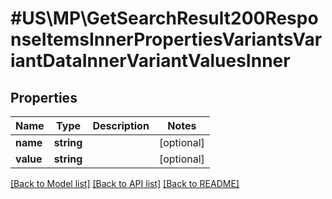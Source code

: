 # #US\MP\GetSearchResult200ResponseItemsInnerPropertiesVariantsVariantDataInnerVariantValuesInner

## Properties

Name | Type | Description | Notes
------------ | ------------- | ------------- | -------------
**name** | **string** |  | [optional]
**value** | **string** |  | [optional]


[[Back to Model list]](../) [[Back to API list]](../../Api/US/MP) [[Back to README]](../../README.md)
